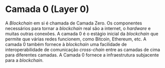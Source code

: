 # Camada 0 (Layer 0)

A _Blockchain_ em si é chamada de Camada Zero. Os componentes necessários para tornar a _blockchain_ real são a internet, o _hardware_ e muitas outras conexões. A camada 0 é o estágio inicial da _blockchain_ que permite que várias redes funcionem, como Bitcoin, Ethereum, etc. A camada 0 também fornece à _blockchain_ uma facilidade de interoperabilidade de comunicação _cross-chain_ entre as camadas de cima para diferentes camadas. A Camada 0 fornece a infraestrutura subjacente para a _blockchain_.